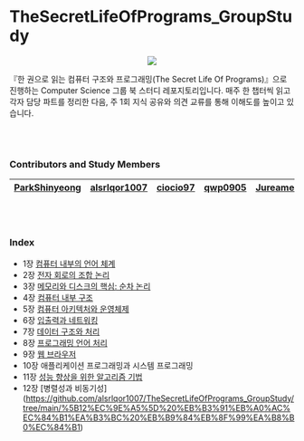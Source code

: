 # TheSecretLifeOfPrograms_GroupStudy

<div align="center">

![](https://images.velog.io/images/yeobi_01/post/9b9a464f-e286-4e11-910a-3c3361b252fc/%ED%95%9C%20%EA%B6%8C%EC%9C%BC%EB%A1%9C%20%EC%9D%BD%EB%8A%94%20%EC%BB%B4%ED%93%A8%ED%84%B0%20%EA%B5%AC%EC%A1%B0%EC%99%80%20%ED%94%84%EB%A1%9C%EA%B7%B8%EB%9E%98%EB%B0%8D.png)

</div>

『한 권으로 읽는 컴퓨터 구조와 프로그래밍(The Secret Life Of Programs)』으로 진행하는 Computer Science 그룹 북 스터디 레포지토리입니다. 매주 한 챕터씩 읽고 각자 담당 파트를 정리한 다음, 주 1회 지식 공유와 의견 교류를 통해 이해도를 높이고 있습니다.

<br></br>

### Contributors and Study Members

| [ParkShinyeong](https://github.com/ParkShinyeong) | [alsrlqor1007](https://github.com/alsrlqor1007) | [ciocio97](https://github.com/ciocio97) | [qwp0905](https://github.com/qwp0905) | [Jureamer](https://github.com/Jureamer) |
| :-----------------------------------------------: | :---------------------------------------------: | :-------------------------------------: | :-----------------------------------: | :-------------------------------------: |

<br></br>

### Index

- 1장 [컴퓨터 내부의 언어 체계](https://github.com/alsrlqor1007/TheSecretLifeOfPrograms_GroupStudy/tree/main/%5B1%EC%9E%A5%5D%20%EC%BB%B4%ED%93%A8%ED%84%B0%20%EB%82%B4%EB%B6%80%EC%9D%98%20%EC%96%B8%EC%96%B4%20%EC%B2%B4%EA%B3%84)
- 2장 [전자 회로의 조합 논리](https://github.com/alsrlqor1007/TheSecretLifeOfPrograms_GroupStudy/tree/main/%5B2%EC%9E%A5%5D%20%EC%A0%84%EC%9E%90%20%ED%9A%8C%EB%A1%9C%EC%9D%98%20%EC%A1%B0%ED%95%A9%20%EB%85%BC%EB%A6%AC)
- 3장 [메모리와 디스크의 핵심: 순차 논리](https://github.com/alsrlqor1007/TheSecretLifeOfPrograms_GroupStudy/tree/main/%5B3%EC%9E%A5%5D%20%EB%A9%94%EB%AA%A8%EB%A6%AC%EC%99%80%20%EB%94%94%EC%8A%A4%ED%81%AC%EC%9D%98%20%ED%95%B5%EC%8B%AC:%20%EC%88%9C%EC%B0%A8%20%EB%85%BC%EB%A6%AC)
- 4장 [컴퓨터 내부 구조](https://github.com/alsrlqor1007/TheSecretLifeOfPrograms_GroupStudy/tree/main/%5B4%EC%9E%A5%5D%20%EC%BB%B4%ED%93%A8%ED%84%B0%20%EB%82%B4%EB%B6%80%20%EA%B5%AC%EC%A1%B0)
- 5장 [컴퓨터 아키텍처와 운영체제](https://github.com/alsrlqor1007/TheSecretLifeOfPrograms_GroupStudy/tree/main/%5B5%EC%9E%A5%5D%20%EC%BB%B4%ED%93%A8%ED%84%B0%20%EC%95%84%ED%82%A4%ED%85%8D%EC%B2%98%EC%99%80%20%EC%9A%B4%EC%98%81%EC%B2%B4%EC%A0%9C)
- 6장 [입출력과 네트워킹](https://github.com/alsrlqor1007/TheSecretLifeOfPrograms_GroupStudy/tree/main/%5B6%EC%9E%A5%5D%20%EC%9E%85%EC%B6%9C%EB%A0%A5%EA%B3%BC%20%EB%84%A4%ED%8A%B8%EC%9B%8C%ED%82%B9)
- 7장 [데이터 구조와 처리](https://github.com/alsrlqor1007/TheSecretLifeOfPrograms_GroupStudy/tree/main/%5B7%EC%9E%A5%5D%20%EB%8D%B0%EC%9D%B4%ED%84%B0%20%EA%B5%AC%EC%A1%B0%EC%99%80%20%EC%B2%98%EB%A6%AC)
- 8장 [프로그래밍 언어 처리](https://github.com/alsrlqor1007/TheSecretLifeOfPrograms_GroupStudy/tree/main/%5B8%EC%9E%A5%5D%20%ED%94%84%EB%A1%9C%EA%B7%B8%EB%9E%98%EB%B0%8D%20%EC%96%B8%EC%96%B4%20%EC%B2%98%EB%A6%AC)
- 9장 [웹 브라우저](https://github.com/alsrlqor1007/TheSecretLifeOfPrograms_GroupStudy/tree/main/%5B9%EC%9E%A5%5D%20%EC%9B%B9%20%EB%B8%8C%EB%9D%BC%EC%9A%B0%EC%A0%80)
- 10장 애플리케이션 프로그래밍과 시스템 프로그래밍
- 11장 [성능 향상을 위한 알고리즘 기법](https://github.com/alsrlqor1007/TheSecretLifeOfPrograms_GroupStudy/tree/main/%5B11%EC%9E%A5%5D%20%EC%84%B1%EB%8A%A5%20%ED%96%A5%EC%83%81%EC%9D%84%20%EC%9C%84%ED%95%9C%20%EC%95%8C%EA%B3%A0%EB%A6%AC%EC%A6%98%20%EA%B8%B0%EB%B2%95)
- 12장 [병렬성과 비동기성]
(https://github.com/alsrlqor1007/TheSecretLifeOfPrograms_GroupStudy/tree/main/%5B12%EC%9E%A5%5D%20%EB%B3%91%EB%A0%AC%EC%84%B1%EA%B3%BC%20%EB%B9%84%EB%8F%99%EA%B8%B0%EC%84%B1)
